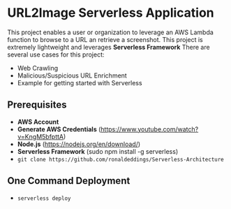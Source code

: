 # URL2Image Serverless Application

This project enables a user or organization to leverage an AWS Lambda function to browse to a URL an retrieve a screenshot. This project is extremely lightweight and leverages **Serverless Framework** There are several use cases for this project:

- Web Crawling
- Malicious/Suspicious URL Enrichment
- Example for getting started with Serverless

## Prerequisites

- **AWS Account**
- **Generate AWS Credentials** (https://www.youtube.com/watch?v=KngM5bfpttA)
- **Node.js** (https://nodejs.org/en/download/)
- **Serverless Framework** (sudo npm install -g serverless)
- `git clone https://github.com/ronaldeddings/Serverless-Architecture`

## One Command Deployment
- `serverless deploy`